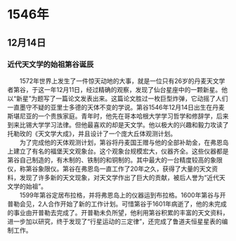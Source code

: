 # 1546年
## 12月14日
### 近代天文学的始祖第谷诞辰
　　1572年世界上发生了一件惊天动地的大事，就是一位只有26岁的丹麦天文学者第谷，于这一年12月11日，经过精确的观察，发现了仙台星座中的一颗新星。他以“新星”为题写了一篇论文发表出来。这篇论文胜过一枚巨型炸弹，它动摇了人们一直墨守不疑的亚里士多德的天体不变的学说。第谷1546年12月14日出生在丹麦斯堪尼亚的一个贵族家庭。青年时，他先在哥本哈根大学学习哲学和修辞学，后来到来比锡大学学习法律。但他最喜欢的却是天文学。他以极大的兴趣和毅力攻读了托勒玫的《天文学大成》，并且设计了一个庞大丘体观测计划。<br>　　为了完成他的天体观测计划，第谷将丹麦国王赠与他的全部补助金，在弗恩岛上建立了有名的福堡天文观象台。这个观象台规模宏大，仪器齐全。这些仪器都是第谷自己制造的，有木制的、铁制的和铜制的。其中最大的一台精度较高的象限仪，称第谷象限仪。第谷在弗恩岛一直工作了20年之久，获得了大量的天文资料，发现了许多新的天文现象，对天文学作出了巨大的贡献，被后人誉为“近代天文学的始祖”。<br>　　1599年第谷定居布拉格，并将弗恩岛上的仪器运到布拉格。1600年第谷与开普勒会见，2人合作开始了新的工作计划。可惜第谷于1601年病逝了，他的未完成的事业由开普勒去完成了。开普勒未负所望，他利用第谷积累的丰富的天文资料，进一步加以研究，终于发现了“行星运动的三定律”，还完成了鲁道夫恒星星表的编制工作。
<comment/>